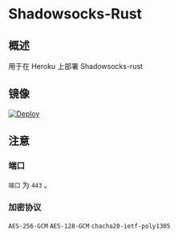 # Shadowsocks-Rust

## 概述

用于在 Heroku 上部署 Shadowsocks-rust

## 镜像

[![Deploy](https://www.herokucdn.com/deploy/button.png)](https://dashboard.heroku.com/new?template=https://github.com/Tonkercke/SSRUST)

## 注意

### 端口

`端口` 为 `443` 。

### 加密协议
`AES-256-GCM`
`AES-128-GCM`
`chacha20-ietf-poly1305`

